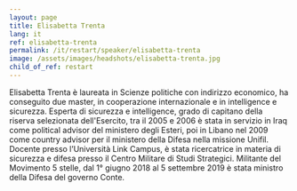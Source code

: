 ```yaml
---
layout: page
title: Elisabetta Trenta
lang: it
ref: elisabetta-trenta
permalink: /it/restart/speaker/elisabetta-trenta
image: /assets/images/headshots/elisabetta-trenta.jpg
child_of_ref: restart
---
```


Elisabetta Trenta è laureata in Scienze politiche con indirizzo economico, ha conseguito due master, in cooperazione internazionale e in intelligence e sicurezza. Esperta di sicurezza e intelligence, grado di capitano della riserva selezionata dell'Esercito, tra il 2005 e 2006 è stata in servizio in Iraq come political advisor del ministero degli Esteri, poi in Libano nel 2009 come country advisor per il ministero della Difesa nella missione Unifil. Docente presso l’Università Link Campus, è stata ricercatrice in materia di sicurezza e difesa presso il Centro Militare di Studi Strategici. Militante del Movimento 5 stelle, dal 1° giugno 2018 al 5 settembre 2019 è stata ministro della Difesa del governo Conte.
